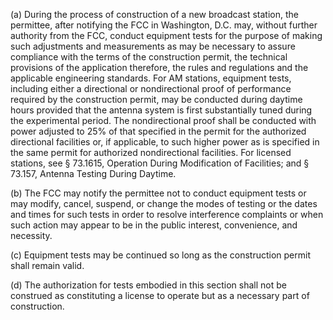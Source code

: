 (a) During the process of construction of a new broadcast station, the permittee, after notifying the FCC in Washington, D.C. may, without further authority from the FCC, conduct equipment tests for the purpose of making such adjustments and measurements as may be necessary to assure compliance with the terms of the construction permit, the technical provisions of the application therefore, the rules and regulations and the applicable engineering standards. For AM stations, equipment tests, including either a directional or nondirectional proof of performance required by the construction permit, may be conducted during daytime hours provided that the antenna system is first substantially tuned during the experimental period. The nondirectional proof shall be conducted with power adjusted to 25% of that specified in the permit for the authorized directional facilities or, if applicable, to such higher power as is specified in the same permit for authorized nondirectional facilities. For licensed stations, see § 73.1615, Operation During Modification of Facilities; and § 73.157, Antenna Testing During Daytime.

(b) The FCC may notify the permittee not to conduct equipment tests or may modify, cancel, suspend, or change the modes of testing or the dates and times for such tests in order to resolve interference complaints or when such action may appear to be in the public interest, convenience, and necessity.
              

(c) Equipment tests may be continued so long as the construction permit shall remain valid.

(d) The authorization for tests embodied in this section shall not be construed as constituting a license to operate but as a necessary part of construction.

